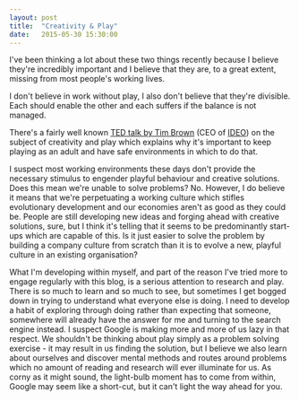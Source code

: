 ```yaml
---
layout: post
title:  "Creativity & Play"
date:   2015-05-30 15:30:00
---
```

I've been thinking a lot about these two things recently because I believe they're incredibly important and I believe that they are, to a great extent, missing from most people's working lives.

I don't believe in work without play, I also don't believe that they're divisible. Each should enable the other and each suffers if the balance is not managed.

There's a fairly well known <a href="http://www.ted.com/talks/tim_brown_on_creativity_and_play.html">TED talk by Tim Brown</a> (CEO of <a href="http://www.ideo.com/uk/">IDEO</a>) on the subject of creativity and play which explains why it's important to keep playing as an adult and have safe environments in which to do that.

I suspect most working environments these days don't provide the necessary stimulus to engender playful behaviour and creative solutions. Does this mean we're unable to solve problems? No. However, I do believe it means that we're perpetuating a working culture which stifles evolutionary development and our economies aren't as good as they could be. People are still developing new ideas and forging ahead with creative solutions, sure, but I think it's telling that it seems to be predominantly start-ups which are capable of this. Is it just easier to solve the problem by building a company culture from scratch than it is to evolve a new, playful culture in an existing organisation?

What I'm developing within myself, and part of the reason I've tried more to engage regularly with this blog, is a serious attention to research and play. There is so much to learn and so much to see, but sometimes I get bogged down in trying to understand what everyone else is doing. I need to develop a habit of exploring through doing rather than expecting that someone, somewhere will already have the answer for me and turning to the search engine instead. I suspect Google is making more and more of us lazy in that respect. 
We shouldn't be thinking about play simply as a problem solving exercise - it may result in us finding the solution, but I believe we also learn about ourselves and discover mental methods and routes around problems which no amount of reading and research will ever illuminate for us. As corny as it might sound, the light-bulb moment has to come from within, Google may seem like a short-cut, but it can't light the way ahead for you.